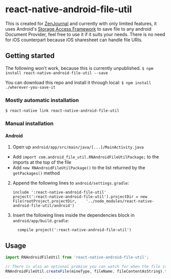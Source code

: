 # react-native-android-file-util

This is created for [ZenJournal](https://twitter.com/thezenjournal) and currently with only limited features, it uses Android's [Storage Access Framework](https://developer.android.com/guide/topics/providers/document-provider#create) to save file to any android Document Provider, feel free to use it if it suits your needs. There is no need for iOS counterpart because iOS sharesheet can handle file URIs.

## Getting started

The following won't work, because this is currently unpublished.
`$ npm install react-native-android-file-util --save`

You can download this repo and install it through local:
`$ npm install ./wherever-you-save-it`

### Mostly automatic installation

`$ react-native link react-native-android-file-util`

### Manual installation

#### Android

1.  Open up `android/app/src/main/java/[...]/MainActivity.java`

- Add `import com.android_file_util.RNAndroidFileUtilPackage;` to the imports at the top of the file
- Add `new RNAndroidFileUtilPackage()` to the list returned by the `getPackages()` method

2.  Append the following lines to `android/settings.gradle`:
    ```
    include ':react-native-android-file-util'
    project(':react-native-android-file-util').projectDir = new File(rootProject.projectDir, 	'../node_modules/react-native-android-file-util/android')
    ```
3.  Insert the following lines inside the dependencies block in `android/app/build.gradle`:
    ```
      compile project(':react-native-android-file-util')
    ```

## Usage

```javascript
import RNAndroidFileUtil from 'react-native-android-file-util';

// There is also an optional promise you can watch for when the file is saved.
RNAndroidFileUtil.createFile(mineType, fileName, fileContentAsString).then(successFn, failureFn;
```
